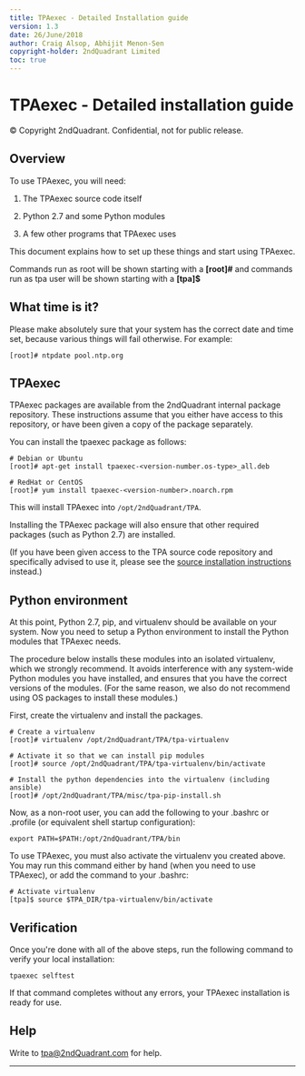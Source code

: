 ```yaml
---
title: TPAexec - Detailed Installation guide
version: 1.3
date: 26/June/2018
author: Craig Alsop, Abhijit Menon-Sen
copyright-holder: 2ndQuadrant Limited
toc: true
---
```


# TPAexec - Detailed installation guide

© Copyright 2ndQuadrant. Confidential, not for public release.

## Overview

To use TPAexec, you will need:

1. The TPAexec source code itself

2. Python 2.7 and some Python modules

3. A few other programs that TPAexec uses

This document explains how to set up these things and start using
TPAexec.

Commands run as root will be shown starting with a **[root]#** and commands run as tpa user will be shown starting with a **[tpa]$**

## What time is it?

Please make absolutely sure that your system has the correct date and
time set, because various things will fail otherwise. For example:

    [root]# ntpdate pool.ntp.org

## TPAexec

TPAexec packages are available from the 2ndQuadrant internal package
repository. These instructions assume that you either have access to
this repository, or have been given a copy of the package separately.

You can install the tpaexec package as follows:

    # Debian or Ubuntu
    [root]# apt-get install tpaexec-<version-number.os-type>_all.deb

    # RedHat or CentOS
    [root]# yum install tpaexec-<version-number>.noarch.rpm

This will install TPAexec into ``/opt/2ndQuadrant/TPA``.

Installing the TPAexec package will also ensure that other required
packages (such as Python 2.7) are installed.

(If you have been given access to the TPA source code repository and
specifically advised to use it, please see the
[source installation instructions](INSTALL-repo.md) instead.)

## Python environment

At this point, Python 2.7, pip, and virtualenv should be available on
your system. Now you need to setup a Python environment to install the
Python modules that TPAexec needs.

The procedure below installs these modules into an isolated virtualenv,
which we strongly recommend. It avoids interference with any system-wide
Python modules you have installed, and ensures that you have the correct
versions of the modules. (For the same reason, we also do not recommend
using OS packages to install these modules.)

First, create the virtualenv and install the packages.

    # Create a virtualenv
    [root]# virtualenv /opt/2ndQuadrant/TPA/tpa-virtualenv

    # Activate it so that we can install pip modules
    [root]# source /opt/2ndQuadrant/TPA/tpa-virtualenv/bin/activate

    # Install the python dependencies into the virtualenv (including ansible)
    [root]# /opt/2ndQuadrant/TPA/misc/tpa-pip-install.sh

Now, as a non-root user, you can add the following to your .bashrc or
.profile (or equivalent shell startup configuration):

    export PATH=$PATH:/opt/2ndQuadrant/TPA/bin

To use TPAexec, you must also activate the virtualenv you created above.
You may run this command either by hand (when you need to use TPAexec),
or add the command to your .bashrc:

    # Activate virtualenv
    [tpa]$ source $TPA_DIR/tpa-virtualenv/bin/activate

## Verification

Once you're done with all of the above steps, run the following command
to verify your local installation:

    tpaexec selftest

If that command completes without any errors, your TPAexec installation
is ready for use.

## Help

Write to tpa@2ndQuadrant.com for help.

------

[^Information Classification: Internal]: [ISP008] Information Classification Policy


